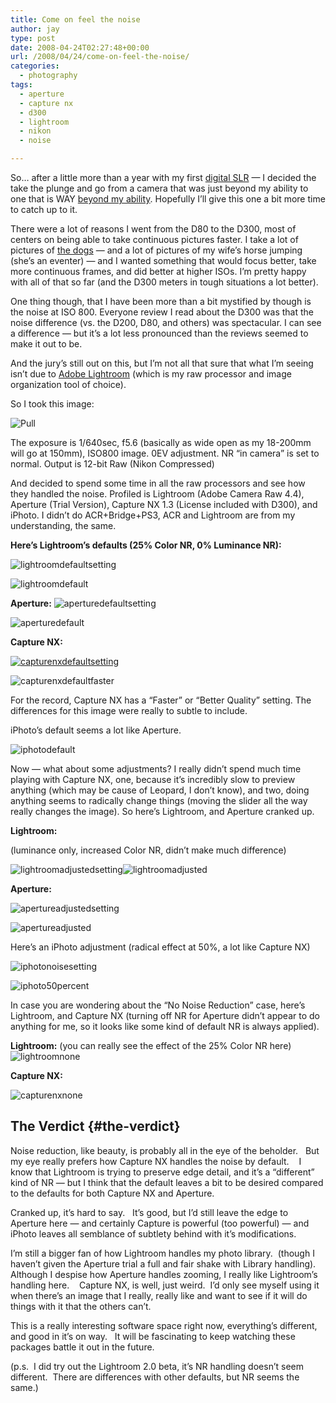 ```yaml
---
title: Come on feel the noise
author: jay
type: post
date: 2008-04-24T02:27:48+00:00
url: /2008/04/24/come-on-feel-the-noise/
categories:
  - photography
tags:
  - aperture
  - capture nx
  - d300
  - lightroom
  - nikon
  - noise

---
```

So… after a little more than a year with my first [digital SLR][1] — I decided the take the plunge and go from a camera that was just beyond my ability to one that is WAY [beyond my ability][2]. Hopefully I’ll give this one a bit more time to catch up to it.

There were a lot of reasons I went from the D80 to the D300, most of centers on being able to take continuous pictures faster. I take a lot of pictures of [the dogs][3] — and a lot of pictures of my wife’s horse jumping (she’s an eventer) — and I wanted something that would focus better, take more continuous frames, and did better at higher ISOs. I’m pretty happy with all of that so far (and the D300 meters in tough situations a lot better).

One thing though, that I have been more than a bit mystified by though is the noise at ISO 800. Everyone review I read about the D300 was that the noise difference (vs. the D200, D80, and others) was spectacular. I can see a difference — but it’s a lot less pronounced than the reviews seemed to make it out to be.

And the jury’s still out on this, but I’m not all that sure that what I’m seeing isn’t due to [Adobe Lightroom][4] (which is my raw processor and image organization tool of choice).

So I took this image:

![Pull][5]

The exposure is 1/640sec, f5.6 (basically as wide open as my 18-200mm will go at 150mm), ISO800 image. 0EV adjustment. NR “in camera” is set to normal. Output is 12-bit Raw (Nikon Compressed)

And decided to spend some time in all the raw processors and see how they handled the noise. Profiled is Lightroom (Adobe Camera Raw 4.4), Aperture (Trial Version), Capture NX 1.3 (License included with D300), and iPhoto. I didn’t do ACR+Bridge+PS3, ACR and Lightroom are from my understanding, the same.

**Here’s Lightroom’s defaults (25% Color NR, 0% Luminance NR):**

![][6]

![][7]

**Aperture:** ![][8]

![][9]

**Capture NX:**

[![][10]][11]

![][12]

For the record, Capture NX has a “Faster” or “Better Quality” setting. The differences for this image were really to subtle to include.

iPhoto’s default seems a lot like Aperture.

![][13]

Now — what about some adjustments? I really didn’t spend much time playing with Capture NX, one, because it’s incredibly slow to preview anything (which may be cause of Leopard, I don’t know), and two, doing anything seems to radically change things (moving the slider all the way really changes the image). So here’s Lightroom, and Aperture cranked up.

**Lightroom:**

(luminance only, increased Color NR, didn’t make much difference)

 ![][14]![][15]

**Aperture:**

![][16]

![][17]

Here’s an iPhoto adjustment (radical effect at 50%, a lot like Capture NX)

![][18]

![][19]

In case you are wondering about the “No Noise Reduction” case, here’s Lightroom, and Capture NX (turning off NR for Aperture didn’t appear to do anything for me, so it looks like some kind of default NR is always applied).

**Lightroom:** (you can really see the effect of the 25% Color NR here) ![][20]

**Capture NX:**

![][21]

## The Verdict {#the-verdict}

Noise reduction, like beauty, is probably all in the eye of the beholder.   But my eye really prefers how Capture NX handles the noise by default.    I know that Lightroom is trying to preserve edge detail, and it’s a “different” kind of NR — but I think that the default leaves a bit to be desired compared to the defaults for both Capture NX and Aperture.

Cranked up, it’s hard to say.   It’s good, but I’d still leave the edge to Aperture here — and certainly Capture is powerful (too powerful) — and iPhoto leaves all semblance of subtlety behind with it’s modifications.

I’m still a bigger fan of how Lightroom handles my photo library.  (though I haven’t given the Aperture trial a full and fair shake with Library handling).  Although I despise how Aperture handles zooming, I really like Lightroom’s handling here.    Capture NX, is well, just weird.  I’d only see myself using it when there’s an image that I really, really like and want to see if it will do things with it that the others can’t.

This is a really interesting software space right now, everything’s different, and good in it’s on way.   It will be fascinating to keep watching these packages battle it out in the future.

(p.s.  I did try out the Lightroom 2.0 beta, it’s NR handling doesn’t seem different.  There are differences with other defaults, but NR seems the same.)

 [1]: https://rambleon.org/2007/01/18/its-here/
 [2]: http://www.bythom.com/nikond300review.htm
 [3]: http://photos.rambleon.org/gallery/7810105_a7H5S
 [4]: http://www.adobe.com/products/photoshoplightroom/
 [5]: https://photos.smugmug.com/photos/527020610_xNp2Z-M.jpg
 [6]: http://sysadminrambles.files.wordpress.com/2008/04/lightroomdefaultsetting.png (lightroomdefaultsetting)
 [7]: http://sysadminrambles.files.wordpress.com/2008/04/lightroomdefault.png (lightroomdefault)
 [8]: http://sysadminrambles.files.wordpress.com/2008/04/aperturedefaultsetting.png (aperturedefaultsetting)
 [9]: http://sysadminrambles.files.wordpress.com/2008/04/aperturedefault.png (aperturedefault)
 [10]: http://sysadminrambles.files.wordpress.com/2008/04/capturenxdefaultsetting.png (capturenxdefaultsetting)
 [11]: http://sysadminrambles.files.wordpress.com/2008/04/capturenxdefaultsetting.png
 [12]: http://sysadminrambles.files.wordpress.com/2008/04/capturenxdefaultfaster.png (capturenxdefaultfaster)
 [13]: http://sysadminrambles.files.wordpress.com/2008/04/iphotodefault.png (iphotodefault)
 [14]: http://sysadminrambles.files.wordpress.com/2008/04/lightroomadjustedsetting.png (lightroomadjustedsetting)
 [15]: http://sysadminrambles.files.wordpress.com/2008/04/lightroomadjusted.png (lightroomadjusted)
 [16]: http:/sysadminrambles.files.wordpress.com/2008/04/apertureadjustedsetting.png (apertureadjustedsetting)
 [17]: http://sysadminrambles.files.wordpress.com/2008/04/apertureadjusted.png (apertureadjusted)
 [18]: http://sysadminrambles.files.wordpress.com/2008/04/iphotonoisesetting.png (iphotonoisesetting)
 [19]: http://sysadminrambles.files.wordpress.com/2008/04/iphoto50percent.png (iphoto50percent)
 [20]: http://sysadminrambles.files.wordpress.com/2008/04/lightroomnone.png (lightroomnone)
 [21]: http://sysadminrambles.files.wordpress.com/2008/04/capturenxnone.png (capturenxnone)